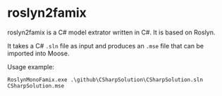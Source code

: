 # roslyn2famix

roslyn2famix is a C# model extrator written in C#. It is based on Roslyn.

It takes a C# `.sln` file as input and produces an `.mse` file that can be imported into Moose.

Usage example:

```
RoslynMonoFamix.exe .\github\CSharpSolution\CSharpSolution.sln CSharpSolution.mse
```

